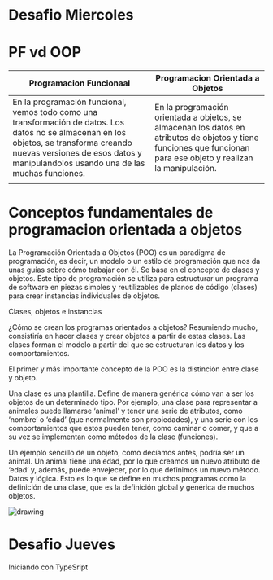 # <b>Desafio Miercoles </b>
# PF vd OOP


|Programacion Funcionaal |Programacion Orientada a Objetos  |
|-|-|
| En la programación funcional, vemos todo como una transformación de datos. Los datos no se almacenan en los objetos, se transforma creando nuevas versiones de esos datos y manipulándolos usando una de las muchas funciones.|En la programación orientada a objetos, se almacenan los datos en atributos de objetos y tiene funciones que funcionan para ese objeto y realizan la manipulación. |
| | |



# Conceptos fundamentales de programacion orientada a objetos

La Programación Orientada a Objetos (POO) es un paradigma de programación, es decir, un modelo o un estilo de programación que nos da unas guías sobre cómo trabajar con él. Se basa en el concepto de clases y objetos. Este tipo de programación se utiliza para estructurar un programa de software en piezas simples y reutilizables de planos de código (clases) para crear instancias individuales de objetos. 


Clases, objetos e instancias


¿Cómo se crean los programas orientados a objetos? Resumiendo mucho, consistiría en hacer clases y crear objetos a partir de estas clases. Las clases forman el modelo a partir del que se estructuran los datos y los comportamientos.

El primer y más importante concepto de la POO es la distinción entre clase y objeto.

Una clase es una plantilla. Define de manera genérica cómo van a ser los objetos de un determinado tipo. Por ejemplo, una clase para representar a animales puede llamarse ‘animal’ y tener una serie de atributos, como ‘nombre’ o ‘edad’ (que normalmente son propiedades), y una serie con los comportamientos que estos pueden tener, como caminar o comer, y que a su vez se implementan como métodos de la clase (funciones).

Un ejemplo sencillo de un objeto, como decíamos antes, podría ser un animal. Un animal tiene una edad, por lo que creamos un nuevo atributo de ‘edad’ y, además, puede envejecer, por lo que definimos un nuevo método. Datos y lógica. Esto es lo que se define en muchos programas como la definición de una clase, que es la definición global y genérica de muchos objetos.

<img src="https://profile.es/wp-content/media/POO.jpg" alt="drawing" width="" /> 

#
# <b>Desafio Jueves</b>

Iniciando con TypeSript
